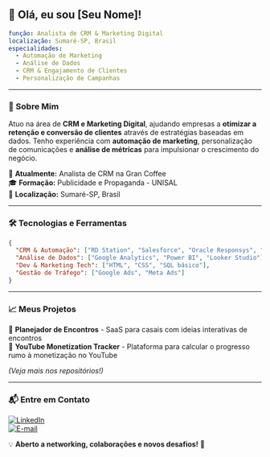 ## 👋 Olá, eu sou [Seu Nome]!

```yaml
função: Analista de CRM & Marketing Digital
localização: Sumaré-SP, Brasil
especialidades:
  - Automação de Marketing
  - Análise de Dados
  - CRM & Engajamento de Clientes
  - Personalização de Campanhas
```

---

### 🚀 Sobre Mim

Atuo na área de **CRM e Marketing Digital**, ajudando empresas a **otimizar a retenção e conversão de clientes** através de estratégias baseadas em dados. Tenho experiência com **automação de marketing**, personalização de comunicações e **análise de métricas** para impulsionar o crescimento do negócio.

💼 **Atualmente:** Analista de CRM na Gran Coffee  
🎓 **Formação:** Publicidade e Propaganda - UNISAL  
📍 **Localização:** Sumaré-SP, Brasil  

---

### 🛠️ Tecnologias e Ferramentas

```json
{
  "CRM & Automação": ["RD Station", "Salesforce", "Oracle Responsys", "HubSpot"],
  "Análise de Dados": ["Google Analytics", "Power BI", "Looker Studio"],
  "Dev & Marketing Tech": ["HTML", "CSS", "SQL básico"],
  "Gestão de Tráfego": ["Google Ads", "Meta Ads"]
}
```

---

### 📈 Meus Projetos

🔹 **Planejador de Encontros** - SaaS para casais com ideias interativas de encontros  
🔹 **YouTube Monetization Tracker** - Plataforma para calcular o progresso rumo à monetização no YouTube  

*(Veja mais nos repositórios!)*

---

### 📬 Entre em Contato

[![LinkedIn](https://img.shields.io/badge/LinkedIn-0077B5?style=for-the-badge&logo=linkedin&logoColor=white)](https://www.linkedin.com/in/mikepcaceres/)  
[![E-mail](https://img.shields.io/badge/Email-D14836?style=for-the-badge&logo=gmail&logoColor=white)](mailto:seuemail@gmail.com)

💡 **Aberto a networking, colaborações e novos desafios!** 🚀
